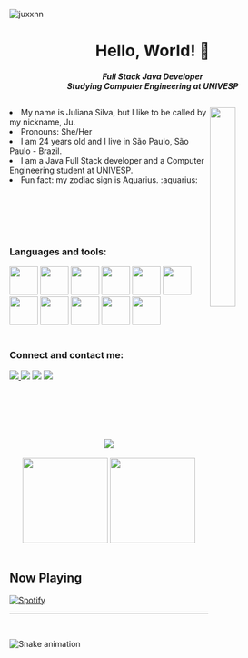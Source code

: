 <p align=" left"> <img src="https://komarev.com/ghpvc/?username=juxxnn&label=Profile%20views&color=0e75b6&style=flat" alt="juxxnn" /> </p>

<h1 align="center">Hello, World! 👋</h1>
<h5 align="center">Full Stack Java Developer <br>Studying Computer Engineering at UNIVESP</h5> 

<div>
<h2 align="center">  </h2>
<img src=https://assignmentstudio.net/wp-content/uploads/2021/02/giphy.gif" width="30%" height="30%" align="right">
  
<li>My name is Juliana Silva, but I like to be called by my nickname, Ju.</li>
<li>Pronouns: She/Her</li>
<li>I am 24 years old and I live in São Paulo, São Paulo - Brazil.</li>
<li>I am a Java Full Stack developer and a Computer Engineering student at UNIVESP.</li>                                                                                        <li>Fun fact: my zodiac sign is Aquarius. :aquarius: </li>

<br>
<br>                                                                                                                  
<br>
<br>
<br>
                                                                                                                  
</a> </p>
<h3 align="left">Languages and tools:</h3>
<p align="left">
               
<div>

<img height="50em" src="https://cdn.jsdelivr.net/gh/devicons/devicon/icons/github/github-original.svg" />               
<img height="50em" src="https://cdn.jsdelivr.net/gh/devicons/devicon/icons/git/git-original.svg" />
<img height="50em" src="https://cdn.jsdelivr.net/gh/devicons/devicon/icons/nodejs/nodejs-plain.svg" />                                                                         
<img height="50em" src="https://cdn.jsdelivr.net/gh/devicons/devicon/icons/java/java-plain.svg" />
<img height="50em" src="https://cdn.jsdelivr.net/gh/devicons/devicon/icons/javascript/javascript-plain.svg" />
<img height="50em" src="https://cdn.jsdelivr.net/gh/devicons/devicon/icons/angularjs/angularjs-plain.svg" />
<img height="50em" src="https://cdn.jsdelivr.net/gh/devicons/devicon/icons/bootstrap/bootstrap-plain-wordmark.svg" />
<img height="50em" src="https://cdn.jsdelivr.net/gh/devicons/devicon/icons/css3/css3-plain-wordmark.svg" />
<img height="50em" src="https://cdn.jsdelivr.net/gh/devicons/devicon/icons/html5/html5-plain-wordmark.svg" />
<img height="50em" src="https://www.vectorlogo.zone/logos/getpostman/getpostman-icon.svg"/> </a>                                                                               <img height="50em" src="https://cdn.jsdelivr.net/gh/devicons/devicon/icons/mysql/mysql-original-wordmark.svg" />
                
</div> 

<br>

</a> </p>
<h3 align="left">Connect and contact me:</h3>
<p align="left">

<div> 
  <a href="https://www.linkedin.com/in/julianatadeudasilva/" target="_blank"><img src="https://img.shields.io/badge/LinkedIn-0077B5?style=for-the-badge&logo=linkedin&logoColor=white"> </a>
  <a href="https://t.me/juxxnn" target="_blank"><img src="https://img.shields.io/badge/Telegram-2CA5E0?style=for-the-badge&logo=telegram&logoColor=white"></a>
  <a href="https://discord.gg/juxxnn#3038" target="_blank"><img src="https://img.shields.io/badge/Discord-7289DA?style=for-the-badge&logo=discord&logoColor=white"target="_blank"></a> 
  <a href="mailto:julianastankovic@gmail.com" target="_blank"><img src="https://img.shields.io/badge/Gmail-D14836?style=for-the-badge&logo=gmail&logoColor=white"></a>
  
</div>

<br>
<br>
<br>
<br>
<br>
<br>

<div align="center"><img  src="https://github-profile-trophy.vercel.app/?username=juxxnn&theme=gruvbox&row=1&column=6&no-frame=true&no-bg=true" /></div>
<br>


<div align="center">
  <img height="150em" src="https://github-readme-stats.vercel.app/api?username=juxxnn&hide_title=true&hide_border=true&show_icons=trueline_height=21&text_color=000&icon_color=000&bg_color=0,ea6161,ffc64d,fffc4d,52fa5a&theme=graywhite" />
  <img height="150em" src="https://github-readme-stats.vercel.app/api/top-langs/?username=juxxnn&hide_title=true&hide_border=true&layout=compact&langs_count=6&text_color=000&icon_color=fff&bg_color=0,52fa5a,4dfcff,c64dff&theme=graywhite" />
</div>

<br>

## Now Playing

[![Spotify](https://novatorem-envoy-vc.vercel.app/api/spotify)](https://open.spotify.com/user/22ukwvmsc2nui5plkjp3n4vrq?si=2207f014f65a43ab)

----
<br>


  
</td>
<td valign="top">
 
  

  ![Snake animation](https://github.com/juxxnn/juxxnn/blob/output/github-contribution-grid-snake.svg)

